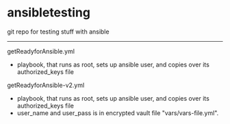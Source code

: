 # ansibletesting
git repo for testing stuff with ansible

---
getReadyforAnsible.yml
 - playbook, that runs as root, sets up ansible user, and copies over its authorized_keys file

getReadyforAnsible-v2.yml
 - playbook, that runs as root, sets up ansible user, and copies over its authorized_keys file
  - user_name and user_pass is in encrypted vault file "vars/vars-file.yml".
